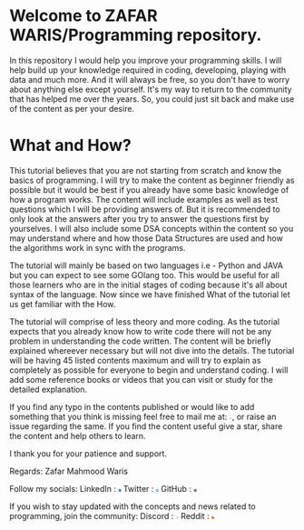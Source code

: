 # Welcome to ZAFAR WARIS/Programming repository.

In this repository I would help you improve your programming skills. I will help build up your knowledge required in coding, developing, playing with data and much more. And it will always be free, so you don't have to worry about anything else except yourself. It's my way to return to the community that has helped me over the years. So, you could just sit back and make use of the content as per your desire.

# What and How?

This tutorial believes that you are not starting from scratch and know the basics of programming. I will try to make the content as beginner friendly as possible but it would be best if you already have some basic knowledge of how a program works. The content will include examples as well as test questions which I will be providing answers of. But it is recommended to only look at the answers after you try to answer the questions first by yourselves. I will also include some DSA concepts within the content so you may understand where and how those Data Structures are used and how the algorithms work in sync with the programs. 

The tutorial will mainly be based on two  languages i.e - Python and JAVA but you can expect to see some GOlang too. This would be useful for all those learners who are in the initial stages of coding because it's all about syntax of the language. Now since we have finished What of the tutorial let us get familiar with the How.

The tutorial will comprise of less theory and more coding. As the tutorial expects that you already know how to write code there will not be any problem in understanding the code written. The content will be briefly explained whereever necessary but will not dive into the details. The tutorial will be having 45 listed contents maximum and will try to explain as completely as possible for everyone to begin and understand coding. I will add some reference books or videos that you can visit or study for the detailed explanation.

If you find any typo in the contents published or would like to add something that you think is missing feel free to mail me at: <a href="bus.zmw@gmail.com"><img src="https://raw.githubusercontent.com/zmwaris1/logos/main/Gmail.svg" alt="GMail" height="5" width="5"></a>, or raise an issue regarding the same. If you find the content useful give a star, share the content and help others to learn.

I thank you for your patience and support.

Regards:
Zafar Mahmood Waris

Follow my socials:
LinkedIn : <a href="https://www.linkedin.com/in/zmwaris1/"><img src="https://raw.githubusercontent.com/zmwaris1/logos/main/LinkedIN.svg" alt="LinkedIN" height="5" width="5"></a>
Twitter : <a href="https://twitter.com/Zmwaris"><img src="https://raw.githubusercontent.com/zmwaris1/logos/main/Twitter.svg" alt="Twitter" height="5" width="5"></a>
GitHub : <a href="https://github.com/zmwaris1"><img src="https://raw.githubusercontent.com/zmwaris1/logos/main/Github.svg" alt="Github" height="5" width="5"></a>

If you wish to stay updated with the concepts and news related to programming, join the community:
Discord : <a href="https://discord.gg/yD4JbuNr"><img src="https://raw.githubusercontent.com/zmwaris1/logos/main/Discord.svg" alt="Discord" height="5" width="5"></a>
Reddit : <a href="https://www.reddit.com/user/zmwaris1"><img src="https://raw.githubusercontent.com/zmwaris1/logos/main/Reddit.svg" alt="Reddit" height="5" width="5"></a>
